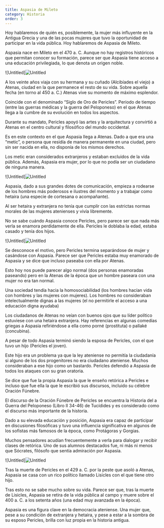 ```yaml
---
title: Aspasia de Mileto
category: Historia
order: 3
---
```


Hoy hablaremos de quién es, posiblemente, la mujer más influyente en la Antigua Grecia y una de las pocas mujeres que tuvo la oportunidad de participar en la vida pública. Hoy hablaremos de Aspasia de Mileto.

Aspasia nace en Mileto en el 470 a. C. Aunque no hay registros históricos que permitan conocer su formación, parece ser que Aspasia tiene acceso a una educación privilegiada, lo que denota un origen noble.

![Untitled]![Untitled]({{site.baseurl}}/images/Aspasia%20de%20Mileto%204b364085565e452395ce767581c6370b/Untitled.png)

A los veinte años viaja con su hermana y su cuñado (Alcibíades el viejo) a Atenas, ciudad en la que permanece el resto de su vida. Sobre aquella fecha (en torno al 450 a. C.) Atenas vive su momento de máximo esplendor.

Coincide con el denominado “Siglo de Oro de Pericles”. Periodo de tiempo (entre las guerras médicas y la guerra del Peloponeso) en el que Atenas llega a la cumbre de su evolución en todos los aspectos.

Durante su mandato, Pericles apoyó las artes y la arquitectura y convirtió a Atenas en el centro cultural y filosófico del mundo occidental.

Es en este contexto en el que Aspasia llega a Atenas. Dado a que era una “metic”, o persona que residía de manera permanente en una ciudad, pero sin ser nacida en ella, no disponía de los mismos derechos.

Los metic eran considerados extranjeros y estaban excluidos de la vida pública. Además, Aspasia era mujer, por lo que no podía ser un ciudadano de ninguna manera.

![Untitled]![Untitled]({{site.baseurl}}/images/Aspasia%20de%20Mileto%204b364085565e452395ce767581c6370b/Untitled%201.png)

Aspasia, dado a sus grandes dotes de comunicación, empieza a rodearse de los hombres más poderosos e ilustres del momento y a trabajar como hetaira (una especie de cortesana o acompañante).

Al ser hetaira y extranjera no tenía que cumplir con las estrictas normas morales de las mujeres atenienses y vivía libremente.

No se sabe cuándo Aspasia conoce Pericles, pero parece ser que nada más verla se enamora perdidamente de ella. Pericles le doblaba la edad, estaba casado y tenía dos hijos.

![Untitled]![Untitled]({{site.baseurl}}/images/Aspasia%20de%20Mileto%204b364085565e452395ce767581c6370b/Untitled%202.png)

Se desconoce el motivo, pero Pericles termina separándose de mujer y casándose con Aspasia. Parece ser que Pericles estaba muy enamorado de Aspasia y se dice que incluso paseaba con ella por Atenas.

Esto hoy nos puede parecer algo normal (dos personas enamoradas paseando) pero en la Atenas de la época que un hombre paseara con una mujer no era tan normal.

Una sociedad tendía hacia la homosociabilidad (los hombres hacían vida con hombres y las mujeres con mujeres). Los hombres no consideraban intelectualmente dignas a las mujeres (el no permitirle el acceso a una educación digna ayudaba)

Los ciudadanos de Atenas no veían con buenos ojos que su líder político estuviese con una hetaira extranjera. Hay referencias en algunas comedias griegas a Aspasia refiriéndose a ella como porné (prostituta) o pallaké (concubina).

A pesar de todo Aspasia terminó siendo la esposa de Pericles, con el que tuvo un hijo (Pericles el joven).

Este hijo era un problema ya que la ley ateniense no permitía la ciudadanía si alguno de los dos progenitores no era ciudadano ateniense. Muchos consideraban a ese hijo como un bastardo. Pericles defendió a Aspasia de todos los ataques con su gran oratoria.

Se dice que fue la propia Aspasia la que le enseño retórica a Pericles e incluso que fue ella la que le escribió sus discursos, incluido su célebre Oración Fúnebre.

El discurso de la Oración Fúnebre de Pericles se encuentra la Historia del a Guerra del Peloponeso (Libro II 34-46) de Tucídides y es considerado como el discurso más importante de la historia.

Dado a su elevada educación y posición, Aspasia era capaz de participar en discusiones filosóficas y tuvo una influencia significativa en algunos de los sofistas más famosos de la época, como Protágoras y Gorgias.

Muchos pensadores acudían frecuentemente a verla para dialogar y recibir clases de retórica. Uno de sus alumnos destacados fue, ni más ni menos que Sócrates, filósofo que sentía admiración por Aspasia.

![Untitled]![Untitled]({{site.baseurl}}/images/Aspasia%20de%20Mileto%204b364085565e452395ce767581c6370b/Untitled%203.png)

Tras la muerte de Pericles en el 429 a. C. por la peste que asoló a Atenas, Aspasia se casa con un rico político llamado Lisicles con el que tiene otro hijo.

Tras esto no se sabe mucho sobre su vida. Parece ser que, tras la muerte de Lisicles, Aspasia se retira de la vida pública al campo y muere sobre el 400 a. C. a los setenta años (una edad muy avanzada en la época).

Aspasia es una figura clave en la democracia ateniense. Una mujer que, pese a su condición de extranjera y hetaira, y pese a estar a la sombra de su esposo Pericles, brilla con luz propia en la historia antigua.